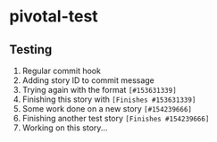 # pivotal-test

## Testing

1. Regular commit hook
2. Adding story ID to commit message
3. Trying again with the format `[#153631339]`
4. Finishing this story with `[Finishes #153631339]`
5. Some work done on a new story `[#154239666]`
6. Finishing another test story `[Finishes #154239666]`
7. Working on this story...